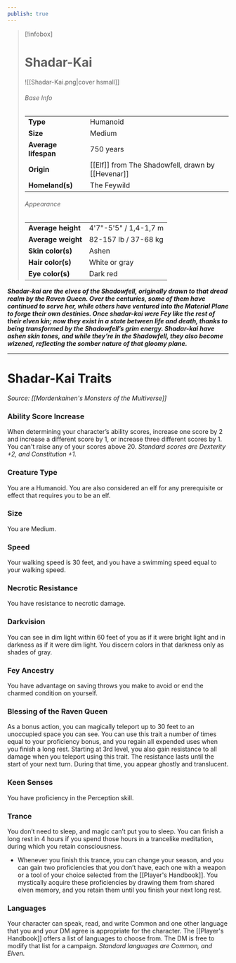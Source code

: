 ```yaml
---
publish: true
---
```

> [!infobox]
> # Shadar-Kai
> ![[Shadar-Kai.png|cover hsmall]]
> ###### Base Info
> | | |  
> |---|---|  
> | **Type** | Humanoid |
> | **Size** | Medium |
> | **Average lifespan** | 750 years |
> | **Origin** | [[Elf]] from The Shadowfell, drawn by [[Hevenar]] |
> | **Homeland(s)** | The Feywild |
> ###### Appearance
> | | |  
> |---|---|  
> | **Average height** | 4'7"-5'5" / 1,4-1,7 m |
> | **Average weight** | 82-157 lb / 37-68 kg |
> | **Skin color(s)** | Ashen |
> | **Hair color(s)** | White or gray |
> | **Eye color(s)** | Dark red |

***Shadar-kai are the elves of the Shadowfell, originally drawn to that dread realm by the Raven Queen. Over the centuries, some of them have continued to serve her, while others have ventured into the Material Plane to forge their own destinies. Once shadar-kai were Fey like the rest of their elven kin; now they exist in a state between life and death, thanks to being transformed by the Shadowfell’s grim energy. Shadar-kai have ashen skin tones, and while they’re in the Shadowfell, they also become wizened, reflecting the somber nature of that gloomy plane.***
***
# Shadar-Kai Traits
*Source: [[Mordenkainen's Monsters of the Multiverse]]*
### Ability Score Increase
When determining your character’s ability scores, increase one score by 2 and increase a different score by 1, or increase three different scores by 1. You can't raise any of your scores above 20.
*Standard scores are Dexterity +2, and Constitution +1.*
### Creature Type
You are a Humanoid. You are also considered an elf for any prerequisite or effect that requires you to be an elf.
### Size
You are Medium.
### Speed
Your walking speed is 30 feet, and you have a swimming speed equal to your walking speed.
### Necrotic Resistance
You have resistance to necrotic damage.
### Darkvision
You can see in dim light within 60 feet of you as if it were bright light and in darkness as if it were dim light. You discern colors in that darkness only as shades of gray.
### Fey Ancestry
You have advantage on saving throws you make to avoid or end the charmed condition on yourself.
### Blessing of the Raven Queen
As a bonus action, you can magically teleport up to 30 feet to an unoccupied space you can see. You can use this trait a number of times equal to your proficiency bonus, and you regain all expended uses when you finish a long rest. Starting at 3rd level, you also gain resistance to all damage when you teleport using this trait. The resistance lasts until the start of your next turn. During that time, you appear ghostly and translucent.
### Keen Senses
You have proficiency in the Perception skill.
### Trance
You don’t need to sleep, and magic can’t put you to sleep. You can finish a long rest in 4 hours if you spend those hours in a trancelike meditation, during which you retain consciousness.
- Whenever you finish this trance, you can change your season, and you can gain two proficiencies that you don’t have, each one with a weapon or a tool of your choice selected from the [[Player's Handbook]]. You mystically acquire these proficiencies by drawing them from shared elven memory, and you retain them until you finish your next long rest.
### Languages
Your character can speak, read, and write Common and one other language that you and your DM agree is appropriate for the character. The [[Player's Handbook]] offers a list of languages to choose from. The DM is free to modify that list for a campaign.
*Standard languages are Common, and Elven.*